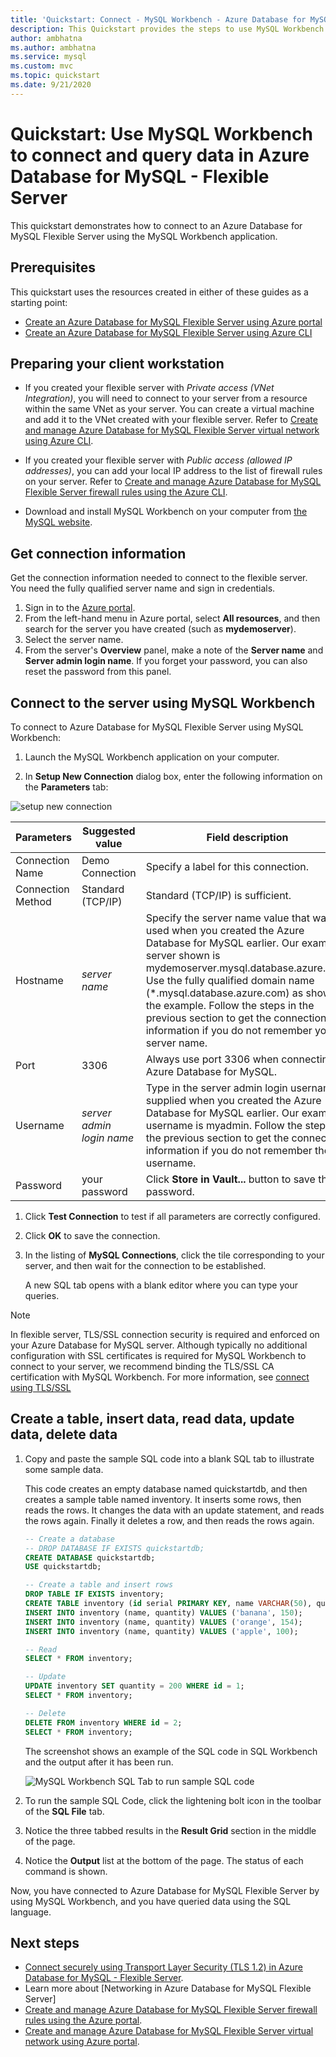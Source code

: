 ```yaml
---
title: 'Quickstart: Connect - MySQL Workbench - Azure Database for MySQL - Flexible Server'
description: This Quickstart provides the steps to use MySQL Workbench to connect and query data from Azure Database for MySQL - Flexible Server.
author: ambhatna 
ms.author: ambhatna
ms.service: mysql
ms.custom: mvc
ms.topic: quickstart
ms.date: 9/21/2020
---
```


# Quickstart: Use MySQL Workbench to connect and query data in Azure Database for MySQL - Flexible Server

This quickstart demonstrates how to connect to an Azure Database for MySQL Flexible Server using the MySQL Workbench application.

## Prerequisites

This quickstart uses the resources created in either of these guides as a starting point:

- [Create an Azure Database for MySQL Flexible Server using Azure portal](./quickstart-create-server-portal.md)
- [Create an Azure Database for MySQL Flexible Server using Azure CLI](./quickstart-create-server-cli.md)

## Preparing your client workstation
- If you created your flexible server with *Private access (VNet Integration)*, you will need to connect to your server from a resource within the same VNet as your server. You can create a virtual machine and add it to the VNet created with your flexible server. Refer to [Create and manage Azure Database for MySQL Flexible Server virtual network using Azure CLI](./how-to-manage-virtual-network-cli.md).
- If you created your flexible server with *Public access (allowed IP addresses)*, you can add your local IP address to the list of firewall rules on your server. Refer to [Create and manage Azure Database for MySQL Flexible Server firewall rules using the Azure CLI](./how-to-manage-firewall-cli.md).

- Download and install MySQL Workbench on your computer from [the MySQL website](https://dev.mysql.com/downloads/workbench/).

## Get connection information

Get the connection information needed to connect to the flexible server. You need the fully qualified server name and sign in credentials.

1. Sign in to the [Azure portal](https://portal.azure.com/).
2. From the left-hand menu in Azure portal, select **All resources**, and then search for the server you have created (such as **mydemoserver**).
3. Select the server name.
4. From the server's **Overview** panel, make a note of the **Server name** and **Server admin login name**. If you forget your password, you can also reset the password from this panel.
<!--- ![Azure Database for MySQL Flexible Server name](./media/connect-php/1_server-overview-name-login.png)--->

## Connect to the server using MySQL Workbench

To connect to Azure Database for MySQL Flexible Server using MySQL Workbench:

1. Launch the MySQL Workbench application on your computer.

2. In **Setup New Connection** dialog box, enter the following information on the **Parameters** tab:

![setup new connection](./media/connect-workbench/2-setup-new-connection.png)

| **Parameters** | **Suggested value** | **Field description** |
|---|---|---|
|    Connection Name | Demo Connection | Specify a label for this connection. |
| Connection Method | Standard (TCP/IP) | Standard (TCP/IP) is sufficient. |
| Hostname | *server name* | Specify the server name value that was used when you created the Azure Database for MySQL earlier. Our example server shown is mydemoserver.mysql.database.azure.com. Use the fully qualified domain name (\*.mysql.database.azure.com) as shown in the example. Follow the steps in the previous section to get the connection information if you do not remember your server name.  |
| Port | 3306 | Always use port 3306 when connecting to Azure Database for MySQL. |
| Username |  *server admin login name* | Type in the server admin login username supplied when you created the Azure Database for MySQL earlier. Our example username is myadmin. Follow the steps in the previous section to get the connection information if you do not remember the username.
| Password | your password | Click **Store in Vault...** button to save the password. |

1. Click **Test Connection** to test if all parameters are correctly configured.

2. Click **OK** to save the connection.

3. In the listing of **MySQL Connections**, click the tile corresponding to your server, and then wait for the connection to be established.

    A new SQL tab opens with a blank editor where you can type your queries.

> [!NOTE]
> In flexible server, TLS/SSL connection security is required and enforced on your Azure Database for MySQL server. Although typically no additional configuration with SSL certificates is required for MySQL Workbench to connect to your server, we recommend binding the TLS/SSL CA certification with MySQL Workbench. For more information, see [connect using TLS/SSL](./how-to-connect-TLS-SSL.md)

## Create a table, insert data, read data, update data, delete data

1. Copy and paste the sample SQL code into a blank SQL tab to illustrate some sample data.

    This code creates an empty database named quickstartdb, and then creates a sample table named inventory. It inserts some rows, then reads the rows. It changes the data with an update statement, and reads the rows again. Finally it deletes a row, and then reads the rows again.

    ```sql
    -- Create a database
    -- DROP DATABASE IF EXISTS quickstartdb;
    CREATE DATABASE quickstartdb;
    USE quickstartdb;

    -- Create a table and insert rows
    DROP TABLE IF EXISTS inventory;
    CREATE TABLE inventory (id serial PRIMARY KEY, name VARCHAR(50), quantity INTEGER);
    INSERT INTO inventory (name, quantity) VALUES ('banana', 150);
    INSERT INTO inventory (name, quantity) VALUES ('orange', 154);
    INSERT INTO inventory (name, quantity) VALUES ('apple', 100);

    -- Read
    SELECT * FROM inventory;

    -- Update
    UPDATE inventory SET quantity = 200 WHERE id = 1;
    SELECT * FROM inventory;

    -- Delete
    DELETE FROM inventory WHERE id = 2;
    SELECT * FROM inventory;
    ```

    The screenshot shows an example of the SQL code in SQL Workbench and the output after it has been run.

    ![MySQL Workbench SQL Tab to run sample SQL code](./media/connect-workbench/3-workbench-sql-tab.png)

2. To run the sample SQL Code, click the lightening bolt icon in the toolbar of the **SQL File** tab.
3. Notice the three tabbed results in the **Result Grid** section in the middle of the page.
4. Notice the **Output** list at the bottom of the page. The status of each command is shown.

Now, you have connected to Azure Database for MySQL Flexible Server by using MySQL Workbench, and you have queried data using the SQL language.

## Next steps
- [Connect securely using Transport Layer Security (TLS 1.2) in Azure Database for MySQL - Flexible Server](./how-to-connect-TLS-SSL.md).
- Learn more about [Networking in Azure Database for MySQL Flexible Server]<!--- FIX ME (./concepts-networking-overview.md). --->
- [Create and manage Azure Database for MySQL Flexible Server firewall rules using the Azure portal](./how-to-manage-firewall-portal.md).
- [Create and manage Azure Database for MySQL Flexible Server virtual network using Azure portal](./how-to-manage-virtual-network-portal.md).
